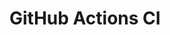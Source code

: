 # GitHub Actions CI








































































































































































































































































































































































































































































































































































































































































































































































































































































































































































































































































































































































































































































































































































































































































































































































































































































































